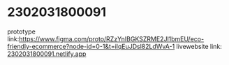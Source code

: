 # 2302031800091
prototype link:https://www.figma.com/proto/RZzYnIBGKSZRME2Jl1bmEU/eco-friendly-ecommerce?node-id=0-1&t=ilqEuJDsl82LdWvA-1
livewebsite link: [ 2302031800091.netlify.app](https://2302031800091.netlify.app/)
